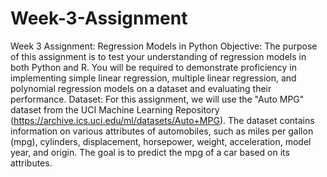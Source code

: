 # Week-3-Assignment
Week 3 Assignment: Regression Models 
in Python
Objective:
The purpose of this assignment is to test your understanding of regression models in both Python 
and R. You will be required to demonstrate proficiency in implementing simple linear regression, 
multiple linear regression, and polynomial regression models on a dataset and evaluating their 
performance.
Dataset:
For this assignment, we will use the "Auto MPG" dataset from the UCI Machine Learning Repository 
(https://archive.ics.uci.edu/ml/datasets/Auto+MPG). The dataset contains information on various 
attributes of automobiles, such as miles per gallon (mpg), cylinders, displacement, horsepower, 
weight, acceleration, model year, and origin. The goal is to predict the mpg of a car based on its 
attributes.
